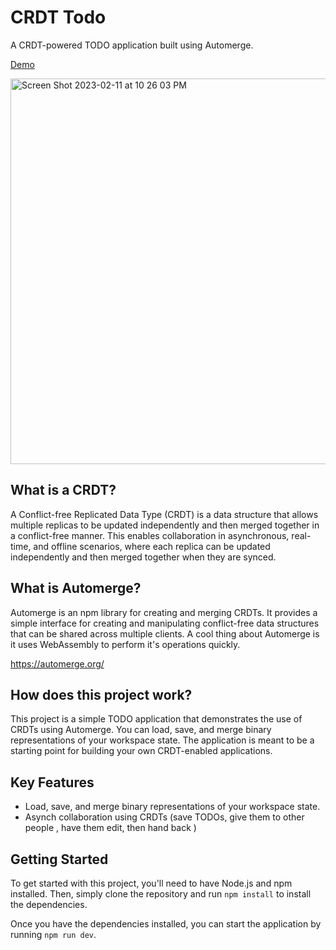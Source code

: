 # CRDT Todo
A CRDT-powered TODO application built using Automerge.

[Demo](https://richardanaya.github.io/crdt-todo/dist/index.html)

<img width="617" alt="Screen Shot 2023-02-11 at 10 26 03 PM" src="https://user-images.githubusercontent.com/294042/218296561-c38f3ee2-08ab-4d01-9442-dcad0a809229.png">

## What is a CRDT?
A Conflict-free Replicated Data Type (CRDT) is a data structure that allows multiple replicas to be updated independently and then merged together in a conflict-free manner. This enables collaboration in asynchronous, real-time, and offline scenarios, where each replica can be updated independently and then merged together when they are synced.

## What is Automerge?
Automerge is an npm library for creating and merging CRDTs. It provides a simple interface for creating and manipulating conflict-free data structures that can be shared across multiple clients. A cool thing about Automerge is it uses WebAssembly to perform it's operations quickly.

https://automerge.org/

## How does this project work?
This project is a simple TODO application that demonstrates the use of CRDTs using Automerge. You can load, save, and merge binary representations of your workspace state. The application is meant to be a starting point for building your own CRDT-enabled applications.

## Key Features
- Load, save, and merge binary representations of your workspace state.
- Asynch collaboration using CRDTs (save TODOs, give them to other people , have them edit, then hand back )

## Getting Started
To get started with this project, you'll need to have Node.js and npm installed. Then, simply clone the repository and run `npm install` to install the dependencies.

Once you have the dependencies installed, you can start the application by running `npm run dev`.

